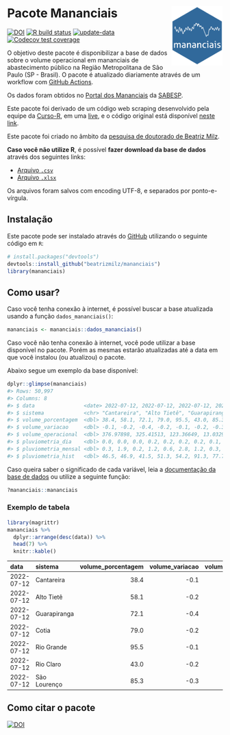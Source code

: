 
<!-- README.md is generated from README.Rmd. Please edit that file -->

# Pacote Mananciais <img src="man/figures/hexlogo.png" align="right" width = "120px"/>

<!-- badges: start -->

[![DOI](https://zenodo.org/badge/DOI/10.5281/zenodo.4733056.svg)](https://doi.org/10.5281/zenodo.4733056)
[![R build
status](https://github.com/beatrizmilz/mananciais/workflows/R-CMD-check/badge.svg)](https://github.com/beatrizmilz/mananciais/actions)
[![update-data](https://github.com/beatrizmilz/mananciais/actions/workflows/2-update_data.yaml/badge.svg)](https://github.com/beatrizmilz/mananciais/actions/workflows/2-update_data.yaml)
[![Codecov test
coverage](https://codecov.io/gh/beatrizmilz/mananciais/branch/master/graph/badge.svg)](https://codecov.io/gh/beatrizmilz/mananciais?branch=master)
<!-- badges: end -->

O objetivo deste pacote é disponibilizar a base de dados sobre o volume
operacional em mananciais de abastecimento público na Região
Metropolitana de São Paulo (SP - Brasil). O pacote é atualizado
diariamente através de um workflow com [GitHub
Actions](https://github.com/beatrizmilz/mananciais/actions).

Os dados foram obtidos no [Portal dos
Mananciais](http://mananciais.sabesp.com.br/Situacao) da
[SABESP](http://site.sabesp.com.br/site/Default.aspx).

Este pacote foi derivado de um código web scraping desenvolvido pela
equipe da [Curso-R](https://www.curso-r.com/), em uma
[live](https://youtu.be/jvZIxrMmOcQ), e o código original está
disponível [neste
link](https://github.com/curso-r/lives/blob/master/drafts/20200730_scraper_sabesp.R).

Este pacote foi criado no âmbito da [pesquisa de doutorado de Beatriz
Milz](https://beatrizmilz.github.io/tese/).

**Caso você não utilize R**, é possível **fazer download da base de
dados** através dos seguintes links:

  - [Arquivo
    `.csv`](https://github.com/beatrizmilz/mananciais/raw/master/inst/extdata/mananciais.csv)
  - [Arquivo
    `.xlsx`](https://github.com/beatrizmilz/mananciais/blob/master/inst/extdata/mananciais.xlsx?raw=true)

Os arquivos foram salvos com encoding UTF-8, e separados por
ponto-e-vírgula.

## Instalação

Este pacote pode ser instalado através do [GitHub](https://github.com/)
utilizando o seguinte código em `R`:

``` r
# install.packages("devtools")
devtools::install_github("beatrizmilz/mananciais")
library(mananciais)
```

## Como usar?

Caso você tenha conexão à internet, é possível buscar a base atualizada
usando a função `dados_mananciais()`:

``` r
mananciais <- mananciais::dados_mananciais() 
```

Caso você não tenha conexão à internet, você pode utilizar a base
disponível no pacote. Porém as mesmas estarão atualizadas até a data em
que você instalou (ou atualizou) o pacote.

Abaixo segue um exemplo da base disponível:

``` r
dplyr::glimpse(mananciais)
#> Rows: 50,997
#> Columns: 8
#> $ data                <date> 2022-07-12, 2022-07-12, 2022-07-12, 2022-07-12, 2…
#> $ sistema             <chr> "Cantareira", "Alto Tietê", "Guarapiranga", "Cotia…
#> $ volume_porcentagem  <dbl> 38.4, 58.1, 72.1, 79.0, 95.5, 43.0, 85.3, 38.5, 58…
#> $ volume_variacao     <dbl> -0.1, -0.2, -0.4, -0.2, -0.1, -0.2, -0.3, -0.1, -0…
#> $ volume_operacional  <dbl> 376.97898, 325.41513, 123.36649, 13.03291, 107.103…
#> $ pluviometria_dia    <dbl> 0.0, 0.0, 0.0, 0.2, 0.2, 0.2, 0.2, 0.1, 0.2, 0.0, …
#> $ pluviometria_mensal <dbl> 0.3, 1.9, 0.2, 1.2, 0.6, 2.8, 1.2, 0.3, 1.9, 0.2, …
#> $ pluviometria_hist   <dbl> 46.5, 46.9, 41.5, 51.3, 54.2, 91.3, 77.7, 46.5, 46…
```

Caso queira saber o significado de cada variável, leia a [documentação
da base de
dados](https://beatrizmilz.github.io/mananciais/reference/mananciais.html)
ou utilize a seguinte função:

``` r
?mananciais::mananciais
```

### Exemplo de tabela

``` r
library(magrittr)
mananciais %>% 
  dplyr::arrange(desc(data)) %>% 
  head(7) %>%
  knitr::kable()
```

| data       | sistema      | volume\_porcentagem | volume\_variacao | volume\_operacional | pluviometria\_dia | pluviometria\_mensal | pluviometria\_hist |
| :--------- | :----------- | ------------------: | ---------------: | ------------------: | ----------------: | -------------------: | -----------------: |
| 2022-07-12 | Cantareira   |                38.4 |            \-0.1 |           376.97898 |               0.0 |                  0.3 |               46.5 |
| 2022-07-12 | Alto Tietê   |                58.1 |            \-0.2 |           325.41513 |               0.0 |                  1.9 |               46.9 |
| 2022-07-12 | Guarapiranga |                72.1 |            \-0.4 |           123.36649 |               0.0 |                  0.2 |               41.5 |
| 2022-07-12 | Cotia        |                79.0 |            \-0.2 |            13.03291 |               0.2 |                  1.2 |               51.3 |
| 2022-07-12 | Rio Grande   |                95.5 |            \-0.1 |           107.10315 |               0.2 |                  0.6 |               54.2 |
| 2022-07-12 | Rio Claro    |                43.0 |            \-0.2 |             5.87214 |               0.2 |                  2.8 |               91.3 |
| 2022-07-12 | São Lourenço |                85.3 |            \-0.3 |            75.72723 |               0.2 |                  1.2 |               77.7 |

## Como citar o pacote

[![DOI](https://zenodo.org/badge/DOI/10.5281/zenodo.4733056.svg)](https://doi.org/10.5281/zenodo.4733056)
